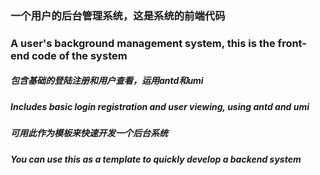 ### 一个用户的后台管理系统，这是系统的前端代码
### A user's background management system, this is the front-end code of the system
##### 包含基础的登陆注册和用户查看，运用antd和umi
##### Includes basic login registration and user viewing, using antd and umi
##### 可用此作为模板来快速开发一个后台系统
##### You can use this as a template to quickly develop a backend system
